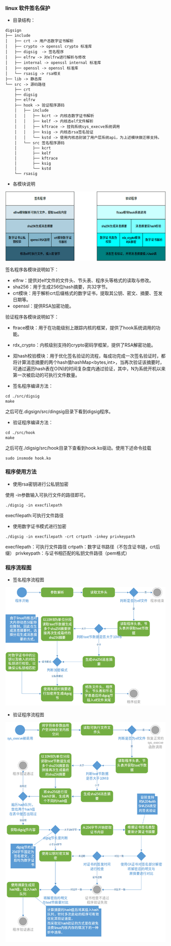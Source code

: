 ### linux 软件签名保护

- 目录结构：

```
digsign
├── include
│   ├── crt	-> 用户态数字证书解析
│   ├── crypto -> openssl crypto 标准库
│   ├── digsig	-> 签名程序
│   ├── elfrw -> 对elfrw进行解析与修改
│   ├── internal -> openssl internal 标准库
│   ├── openssl -> openssl 标准库
│   └── rsasig -> rsa相关
├── lib -> 静态库
└── src -> 源码路径
    ├── crt
    ├── digsig
    ├── elfrw
    ├── hook -> 验证程序源码
    │   ├── include
    │   │   ├── kcrt -> 内核态数字证书解析
    │   │   ├── kelf -> 内核态elf文件解析
    │   │   ├── kftrace -> 挂钩系统sys_execve系统调用
    │   │   ├── ksig -> 内核态rsa签名验证
    │   │   └── kstd -> 使用内核态封装了用户层系统api，为上述模块做迁移支持。
    │   └── src 签名程序源码
    │       ├── kcrt
    │       ├── kelf
    │       ├── kftrace
    │       ├── ksig
    │       └── kstd
    └── rsasig
```

- 各模块说明

![程序架构](./img_folder/程序架构.png)

签名程序各模块说明如下：

- elfrw：提供对elf文件的文件头、节头表、程序头等格式的读取与修改。
- sha256：用于生成256位hash摘要，共32字节。
- crt模块：用于解析crt后缀格式的数字证书，提取其公钥、密文、摘要、签发日期等。
- openssl：提供RSA加密功能。

验证程序各模块说明如下：

- ftrace模块：用于在功能级别上跟踪内核的框架，提供了hook系统调用的功能。
- rdx_crypto：内核级别支持的crypto密码学框架，提供了RSA解密功能。
- 双hash校验模块：用于优化签名验证的流程，每成功完成一次签名验证时，都将计算消息摘要的两个hash值hashMap<bytes,int>，当再次验证该摘要时，可通过遍历hash表在O(N)的时间复杂度内通过验证，其中，N为系统开机以来第一次被启动的可执行文件数量。

- 签名程序编译方法：

```shell
cd ./src/digsig
make
```
之后可在.digsign/src/dingsig目录下看到digsig程序。

- 验证程序编译方法：

```shell
cd ./src/hook
make
```
之后可在./digsig/src/hook目录下查看到hook.ko驱动。使用下述命令挂载

```shell
sudo insmode hook.ko
```

### 程序使用方法

- 使用rsa密钥进行公私钥加密

使用 -in参数输入可执行文件的路径即可。
```shell
./digsig -in execfilepath
```
execfilepath:可执行文件路径


- 使用数字证书模式进行加密

```
./digsig -in execfilepath -crt crtpath -inkey privkeypath
```

execfilepath：可执行文件路径
crtpath：数字证书路径（不包含证书链，crt后缀）
privkeypath：与证书相匹配的私钥文件路径（pem格式）

### 程序流程图


- 签名程序流程图

![签名程序流程图](./img_folder/签名程序流程图.png)


- 验证程序流程图

![验证程序流程图](./img_folder/验证程序流程图.png)
